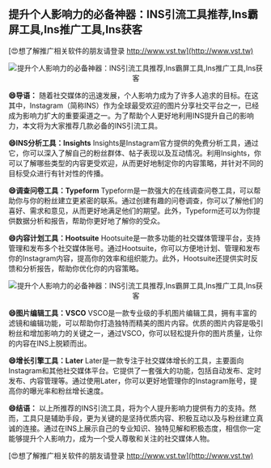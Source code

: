 ## **提升个人影响力的必备神器：INS引流工具推荐,Ins霸屏工具,Ins推广工具,Ins获客**

[😍想了解推广相关软件的朋友请登录 http://www.vst.tw](http://www.vst.tw)

 <center><img src="https://vst.tw/MP4/tuiguang/png/2.png" alt="提升个人影响力的必备神器：INS引流工具推荐,Ins霸屏工具,Ins推广工具,Ins获客"></center>

**😄导语：**
随着社交媒体的迅速发展，个人影响力成为了许多人追求的目标。在这其中，Instagram（简称INS）作为全球最受欢迎的图片分享社交平台之一，已经成为影响力扩大的重要渠道之一。为了帮助个人更好地利用INS提升自己的影响力，本文将为大家推荐几款必备的INS引流工具。

**😄INS分析工具：Insights**
Insights是Instagram官方提供的免费分析工具，通过它，你可以深入了解自己的粉丝群体、帖子表现以及互动情况。利用Insights，你可以了解哪些类型的内容更受欢迎，从而更好地制定你的内容策略，并针对不同的目标受众进行有针对性的传播。

**😄调查问卷工具：Typeform**
Typeform是一款强大的在线调查问卷工具，可以帮助你与你的粉丝建立更紧密的联系。通过创建有趣的问卷调查，你可以了解他们的喜好、需求和意见，从而更好地满足他们的期望。此外，Typeform还可以为你提供数据分析和报告，帮助你更好地了解你的受众。

**😄内容计划工具：Hootsuite**
Hootsuite是一款多功能的社交媒体管理平台，支持管理和发布多个社交媒体账号。通过Hootsuite，你可以方便地计划、管理和发布你的Instagram内容，提高你的效率和组织能力。此外，Hootsuite还提供实时反馈和分析报告，帮助你优化你的内容策略。

 <center><img src="https://vst.tw/MP4/tuiguang/png/0.png" alt="提升个人影响力的必备神器：INS引流工具推荐,Ins霸屏工具,Ins推广工具,Ins获客"></center>

**😄图片编辑工具：VSCO**
VSCO是一款专业级的手机图片编辑工具，拥有丰富的滤镜和编辑功能，可以帮助你打造独特而精美的图片内容。优质的图片内容是吸引粉丝和增加影响力的关键之一，通过VSCO，你可以轻松提升你的图片质量，让你的内容在INS上脱颖而出。

**😄增长引擎工具：Later**
Later是一款专注于社交媒体增长的工具，主要面向Instagram和其他社交媒体平台。它提供了一套强大的功能，包括自动发布、定时发布、内容管理等。通过使用Later，你可以更好地管理你的Instagram账号，提高你的曝光率和粉丝增长速度。

**😄结语：**
以上所推荐的INS引流工具，将为个人提升影响力提供有力的支持。然而，工具只是辅助手段，更为关键的是坚持优质内容、积极互动以及与粉丝建立真诚的连接。通过在INS上展示自己的专业知识、独特见解和积极态度，相信你一定能够提升个人影响力，成为一个受人尊敬和关注的社交媒体人物。

[😍想了解推广相关软件的朋友请登录 http://www.vst.tw](http://www.vst.tw)



